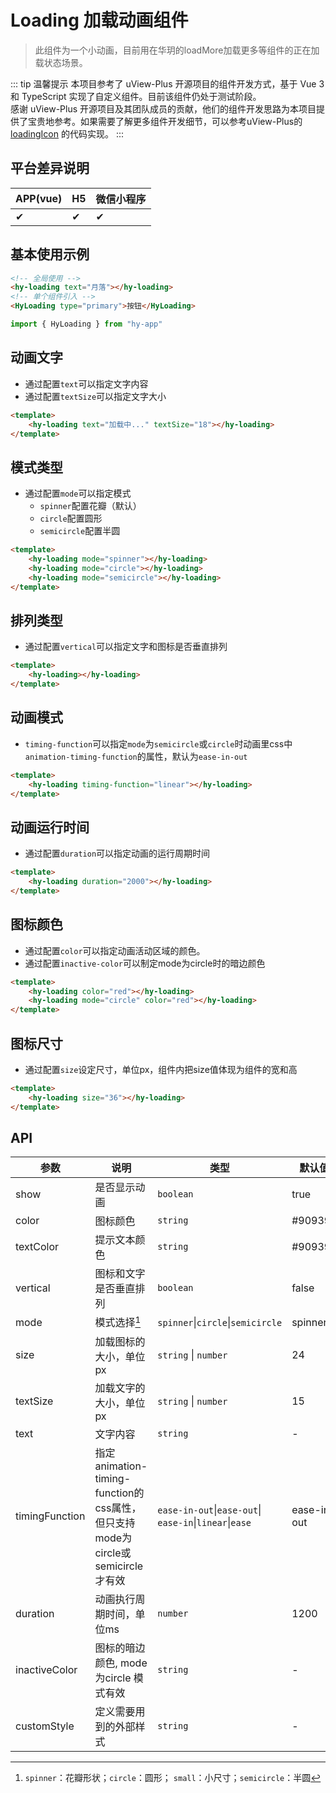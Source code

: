 # Loading 加载动画组件
> 此组件为一个小动画，目前用在华玥的loadMore加载更多等组件的正在加载状态场景。

::: tip 温馨提示
本项目参考了 uView-Plus 开源项目的组件开发方式，基于 Vue 3 和 TypeScript 实现了自定义组件。目前该组件仍处于测试阶段。<br>
感谢 uView-Plus 开源项目及其团队成员的贡献，他们的组件开发思路为本项目提供了宝贵地参考。如果需要了解更多组件开发细节，可以参考uView-Plus的 [loadingIcon](https://uiadmin.net/uview-plus/components/loadingIcon.html) 的代码实现。
:::

## 平台差异说明

| APP(vue) | H5 | 微信小程序 |
|----------|----|-------|
| ✔        | ✔  | ✔     |

## 基本使用示例

```html
<!-- 全局使用 -->
<hy-loading text="月落"></hy-loading>
<!-- 单个组件引入 -->
<HyLoading type="primary">按钮</HyLoading>
```
```ts
import { HyLoading } from "hy-app"
```

## 动画文字
- 通过配置`text`可以指定文字内容
- 通过配置`textSize`可以指定文字大小
```html
<template>
    <hy-loading text="加载中..." textSize="18"></hy-loading>
</template>
```

## 模式类型
- 通过配置`mode`可以指定模式
  - `spinner`配置花瓣（默认）
  - `circle`配置圆形
  - `semicircle`配置半圆
```html
<template>
    <hy-loading mode="spinner"></hy-loading>
    <hy-loading mode="circle"></hy-loading>
    <hy-loading mode="semicircle"></hy-loading>
</template>
```

## 排列类型
- 通过配置`vertical`可以指定文字和图标是否垂直排列
```html
<template>
    <hy-loading></hy-loading>
</template>
```

## 动画模式
- `timing-function`可以指定`mode`为`semicircle`或`circle`时动画里css中`animation-timing-function`的属性，默认为`ease-in-out`
```html
<template>
    <hy-loading timing-function="linear"></hy-loading>
</template>
```

## 动画运行时间
- 通过配置`duration`可以指定动画的运行周期时间
```html
<template>
    <hy-loading duration="2000"></hy-loading>
</template>
```

## 图标颜色
- 通过配置`color`可以指定动画活动区域的颜色。
- 通过配置`inactive-color`可以制定mode为circle时的暗边颜色
```html
<template>
    <hy-loading color="red"></hy-loading>
    <hy-loading mode="circle" color="red"></hy-loading>
</template>
```

## 图标尺寸
- 通过配置`size`设定尺寸，单位px，组件内把size值体现为组件的宽和高
```html
<template>
    <hy-loading size="36"></hy-loading>
</template>
```

## API

| 参数             | 说明                                                              | 类型                                                      | 默认值         |
|----------------|-----------------------------------------------------------------|---------------------------------------------------------|-------------|
| show           | 是否显示动画                                                          | `boolean`                                               | true        |
| color          | 图标颜色                                                            | `string`                                                | #909399     |
| textColor      | 提示文本颜色                                                          | `string`                                                | #909399     |
| vertical       | 图标和文字是否垂直排列                                                     | `boolean`                                               | false       |
| mode           | 模式选择[^1]                                                        | `spinner`\|`circle`\|`semicircle`                       | spinner     |
| size           | 加载图标的大小，单位px                                                    | `string` \| `number`                                    | 24          |
| textSize       | 加载文字的大小，单位px                                                    | `string` \| `number`                                    | 15          |
| text           | 文字内容                                                            | `string`                                                | -           |
| timingFunction | 指定animation-timing-function的css属性，但只支持mode为circle或semicircle才有效 | `ease-in-out`\|`ease-out`\| `ease-in`\|`linear`\|`ease` | ease-in-out |
| duration       | 动画执行周期时间，单位ms                                                   | `number`                                                | 1200        |
| inactiveColor  | 图标的暗边颜色, mode为circle 模式有效                                       | `string`                                                | -           |
| customStyle    | 定义需要用到的外部样式                                                     | `string`                                                | -           |


[^1]: `spinner`：花瓣形状；`circle`：圆形； `small`：小尺寸；`semicircle`：半圆

<demo-model url="pages/components/loading/loading"></demo-model>